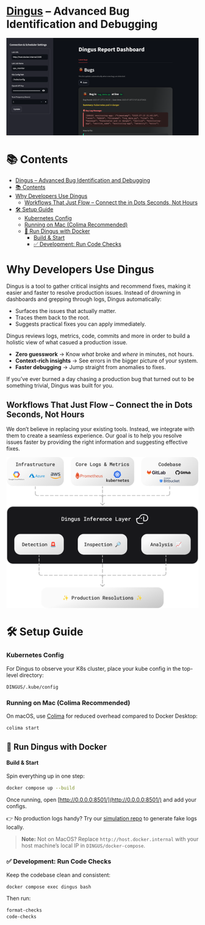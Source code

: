 
# [Dingus](https://www.dingusai.dev) – Advanced Bug Identification and Debugging

![Dingus Screenshot](assets/screenshot.png)

# 📚 Contents

- [Dingus – Advanced Bug Identification and Debugging](#dingus--advanced-bug-identification-and-debugging)
- [📚 Contents](#-contents)
- [Why Developers Use Dingus](#why-developers-use-dingus)
  - [Workflows That Just Flow – Connect the in Dots Seconds, Not Hours](#workflows-that-just-flow--connect-the-in-dots-seconds-not-hours)
- [🛠️ Setup Guide](#️-setup-guide)
    - [Kubernetes Config](#kubernetes-config)
    - [Running on Mac (Colima Recommended)](#running-on-mac-colima-recommended)
  - [🐳 Run Dingus with Docker](#-run-dingus-with-docker)
      - [Build \& Start](#build--start)
    - [✅ Development: Run Code Checks](#-development-run-code-checks)


# Why Developers Use Dingus
Dingus is a tool to gather critical insights and recommend fixes, making it easier and faster to resolve production issues. Instead of drowning in dashboards and grepping through logs, Dingus automatically:

* Surfaces the issues that actually matter.
* Traces them back to the root.
* Suggests practical fixes you can apply immediately.

Dingus reviews logs, metrics, code, commits and more in order to build a holistic view of what casued a production issue.

* **Zero guesswork** → Know *what* broke and *where* in minutes, not hours.
* **Context-rich insights** → See errors in the bigger picture of your system.
* **Faster debugging** → Jump straight from anomalies to fixes.

If you’ve ever burned a day chasing a production bug that turned out to be something trivial, Dingus was built for you.

## Workflows That Just Flow – Connect the in Dots Seconds, Not Hours
We don’t believe in replacing your existing tools. Instead, we integrate with them to create a seamless experience. Our goal is to help you resolve issues faster by providing the right information and suggesting effective fixes.

![Dingus Integrations](assets/AI-logs-analysis-production-bug-fixes-chart-2.png)

# 🛠️ Setup Guide

### Kubernetes Config

For Dingus to observe your K8s cluster, place your kube config in the top-level directory:

```bash
DINGUS/.kube/config
```

### Running on Mac (Colima Recommended)

On macOS, use [Colima](https://github.com/abiosoft/colima) for reduced overhead compared to Docker Desktop:

```bash
colima start
```

## 🐳 Run Dingus with Docker

#### Build & Start

Spin everything up in one step:

```bash
docker compose up --build
```

Once running, open [http://0.0.0.0:8501/](http://0.0.0.0:8501/) and add your configs.

👉 No production logs handy? Try our [simulation repo](https://github.com/dingus-technology/INFRASTRUCTURE-SIMULATION) to generate fake logs locally.

> **Note:** Not on MacOS? Replace `http://host.docker.internal` with your host machine’s local IP in `DINGUS/docker-compose`.


### ✅ Development: Run Code Checks

Keep the codebase clean and consistent:

```bash
docker compose exec dingus bash
```

Then run:

```bash
format-checks
code-checks
```
                       